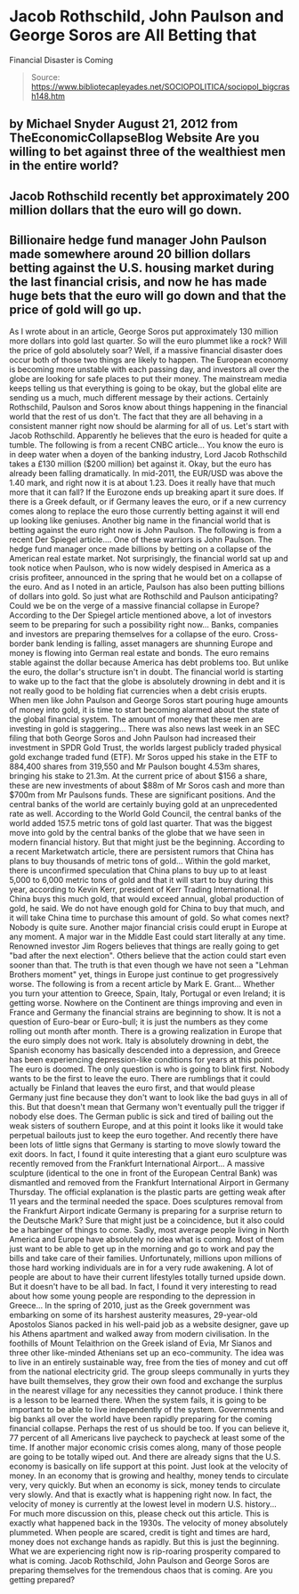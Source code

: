 # Jacob Rothschild, John Paulson and George Soros are All Betting that 
Financial Disaster is Coming

> Source: https://www.bibliotecapleyades.net/SOCIOPOLITICA/sociopol_bigcrash148.htm

by Michael Snyder
August 21, 2012
from
TheEconomicCollapseBlog Website
Are you willing to bet against three of the
wealthiest men in the entire world?
-
Jacob Rothschild recently bet
approximately 200 million dollars that the euro will go down.
-
Billionaire hedge fund manager John Paulson made somewhere around
20 billion dollars
betting against the U.S. housing market during the last financial
crisis, and now he has made huge bets that the euro will go down and
that the price of gold will go up.
-
As I wrote about
in
an article, George Soros put approximately 130 million
more dollars into gold last quarter.
So will the euro plummet like a rock? Will
the price of gold absolutely soar?
Well, if a massive financial disaster
does occur both of those two things are likely to happen. The European
economy is becoming more unstable with each passing day, and investors all
over the globe are looking for safe places to put their money.
The
mainstream media keeps telling us that everything is going to be okay, but
the global elite are sending us a much, much different message by their
actions. Certainly Rothschild, Paulson and Soros know about things
happening in the financial world that the rest of us don't. The fact that
they are all behaving in a consistent manner right now should be alarming
for all of us.
Let's start with
Jacob Rothschild. Apparently
he believes that the euro is headed for quite a tumble.
The following is
from a recent
CNBC article...
You know the
euro is in deep water when a doyen of the banking industry, Lord Jacob
Rothschild takes a £130 million ($200 million) bet against it.
Okay, but the euro has already been falling
dramatically.
In mid-2011, the EUR/USD was above the 1.40 mark, and right
now it is at about 1.23.
Does it really have that much more that it can
fall? If the Eurozone ends up breaking apart it sure
does.
If there is a Greek default, or if Germany
leaves the euro, or if a new currency comes along to replace the euro those
currently betting against it will end up looking like geniuses.
Another big name in the financial world that is
betting against the euro right now is
John Paulson.
The following is from a
recent
Der Spiegel article....
One of these
warriors is John Paulson. The hedge fund manager once made billions by
betting on a collapse of the American real estate market.
Not
surprisingly, the financial world sat up and took notice when Paulson,
who is now widely despised in America as a crisis profiteer, announced
in the spring that he would bet on a collapse of the euro.
And as I noted
in an article, Paulson has also been putting billions of dollars
into gold.
So just what are Rothschild and Paulson
anticipating? Could we be on the verge of a massive financial
collapse in Europe?
According to the Der Spiegel article mentioned
above, a lot of investors seem to be preparing for such a possibility right
now...
Banks,
companies and investors are preparing themselves for a collapse of the
euro. Cross-border bank lending is falling, asset managers are shunning
Europe and money is flowing into German real estate and bonds.
The euro
remains stable against the dollar because America has debt problems too.
But unlike the euro, the dollar's structure isn't in doubt.
The financial world is starting to wake up to
the fact that the globe is absolutely drowning in debt and it is not really
good to be holding fiat currencies when a debt crisis erupts.
When men like John Paulson and
George Soros
start pouring huge amounts of money into gold, it is time to start becoming
alarmed about the state of the global financial system.
The amount of money that these men are investing
in gold
is staggering...
There was
also news last week in an SEC filing that both George Soros and John
Paulson had increased their investment in SPDR Gold Trust, the worlds
largest publicly traded physical gold exchange traded fund (ETF).
Mr Soros
upped his stake in the ETF to 884,400 shares from 319,550 and Mr Paulson
bought 4.53m shares, bringing his stake to 21.3m.
At the
current price of about $156 a share, these are new investments of about
$88m of Mr Soros cash and more than $700m from Mr Paulsons funds.
These are significant positions.
And the central banks of the world are certainly
buying gold at an unprecedented rate as well.
According to
the World Gold Council, the central banks of the world added 157.5
metric tons of gold last quarter. That was the biggest move into gold by
the central banks of the globe that we have seen in modern financial
history.
But that might just be the beginning.
According to a recent
Marketwatch article, there are persistent rumors that China has plans to
buy thousands of metric tons of gold...
Within the
gold market, there is unconfirmed speculation that China plans to buy up
to at least 5,000 to 6,000 metric tons of gold and that it will start to
buy during this year, according to Kevin Kerr, president of Kerr Trading
International.
If China buys
this much gold, that would exceed annual, global production of gold, he
said. We do not have enough gold for China to buy that much, and it
will take China time to purchase this amount of gold.
So what comes next? Nobody is quite sure.
Another major financial crisis could erupt in
Europe at any moment.
A major war in the Middle East could start
literally
at any time.
Renowned investor Jim Rogers believes that
things are really going to get "bad
after the next election". Others believe that the action could start even
sooner than that.
The truth is that even though we have not seen a
"Lehman Brothers moment" yet, things in Europe just continue to get
progressively worse.
The following is from a recent article
by Mark E. Grant...
Whether you turn your attention to Greece, Spain, Italy,
Portugal or even Ireland; it is getting worse.
Nowhere on the Continent are things improving and even in France and
Germany the financial strains are beginning to show. It is not a
question of Euro-bear or Euro-bull; it is just the numbers as they come
rolling out month after month.
There is a growing realization in Europe that
the euro simply does not work.
Italy is absolutely drowning in debt,
the Spanish economy has basically descended into a depression, and
Greece has been experiencing depression-like conditions
for years at this point.
The euro is doomed. The only question is who is
going to blink first.
Nobody wants to be the first to leave the euro. There are rumblings that it could actually
be Finland that leaves the euro first, and that would please Germany
just fine because they don't want to look like the bad guys in all of this.
But that doesn't mean that Germany won't
eventually pull the trigger if nobody else does. The German public is sick
and tired of bailing out the weak sisters of southern Europe, and at this
point it looks like it would take perpetual bailouts just to keep the euro
together.
And recently there have been
lots of little signs that Germany is starting to move slowly toward the
exit doors.
In fact, I found it quite interesting that a
giant euro sculpture was
recently removed from the Frankfurt International Airport...
A massive
sculpture (identical to the one in front of the European Central Bank)
was dismantled and removed from the Frankfurt International Airport in
Germany Thursday.
The official
explanation is the plastic parts are getting weak after 11 years and
the terminal needed the space.
Does
sculptures removal from the Frankfurt Airport indicate Germany is
preparing for a surprise return to the Deutsche Mark?
Sure that might just be a coincidence, but it
also could be a harbinger of things to come.
Sadly, most average people living in North
America and Europe have absolutely no idea what is coming. Most of them
just want to be able to get up in the morning and go to work and pay the
bills and take care of their families.
Unfortunately, millions upon millions of those
hard working individuals are in for a very rude awakening.
A lot of people are about to have their current
lifestyles totally turned upside down. But it doesn't have to be all bad.
In fact, I found it very interesting to read
about how some young people are responding
to the depression in Greece...
In the spring
of 2010, just as the Greek government was embarking on some of its
harshest austerity measures, 29-year-old Apostolos Sianos packed in his
well-paid job as a website designer, gave up his Athens apartment and
walked away from modern civilisation.
In the
foothills of Mount Telaithrion on the Greek island of Evia, Mr Sianos
and three other like-minded Athenians set up an eco-community.
The idea was
to live in an entirely sustainable way, free from the ties of money and
cut off from the national electricity grid.
The group
sleeps communally in yurts they have built themselves, they grow their
own food and exchange the surplus in the nearest village for any
necessities they cannot produce.
I think there is a lesson to be learned there.
When the system fails, it is going to be
important to be able to live independently of the system. Governments and big banks all over the world
have been rapidly preparing for the coming financial collapse.
Perhaps the rest of us should be too.
If you can believe it, 77 percent of all
Americans live paycheck to paycheck
at least some of the time. If another major economic crisis comes along,
many of those people are going to be totally wiped out.
And there are already signs that the U.S.
economy is basically on life support at this point. Just look at the velocity of money. In an economy that is growing and healthy, money
tends to circulate very, very quickly.
But when an economy is sick, money tends to
circulate very slowly.
And that is exactly what is happening right
now. In fact, the velocity of money is currently at the lowest level in
modern U.S. history...
For much more discussion on this, please check
out
this article.
This is exactly what happened back in the
1930s. The velocity of money absolutely plummeted. When people are scared,
credit is tight and times are hard, money does not exchange hands as
rapidly.
But this is just the beginning.
What we are experiencing right now is
rip-roaring prosperity compared to what is coming.
Jacob Rothschild, John Paulson and George Soros
are preparing themselves for the tremendous chaos that is coming.
Are you getting prepared?
